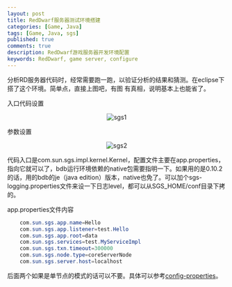 ```yaml
---
layout: post
title: RedDwarf服务器测试环境搭建
categories: [Game, Java]
tags: [Game, Java, sgs]
published: true
comments: true
description: RedDwarf游戏服务器开发环境配置
keywords: RedDwarf, game server, configure
---
```


分析RD服务器代码时，经常需要跑一跑，以验证分析的结果和猜测。在eclipse下搭了这个环境。简单点，直接上图吧，有图 有真相，说明基本上也能省了。

<!--more-->

入口代码设置
<center>
	<img src="http://i.6.cn/cvbnm/3a/c3/37/541e0e3c62bd982ab65269db701d0ded.jpg" title="sgs1"/>
</center>


参数设置
<center>
	<img src="http://i.6.cn/cvbnm/21/9a/4a/532700adec8777f03d185941956c7270.jpg" title="sgs2" />
</center>

代码入口是com.sun.sgs.impl.kernel.Kernel，配置文件主要在app.properties，指向它就可以了，bdb运行环境依赖的native包需要指明一下。如果用的是0.10.2的话，用的bdb的je（java edition）版本，native也免了。可以加个sgs-logging.properties文件来设一下日志level，都可以从SGS_HOME/conf目录下拷的。

app.properties文件内容

```java
	com.sun.sgs.app.name=Hello
	com.sun.sgs.app.listener=test.Hello
	com.sun.sgs.app.root=data
	com.sun.sgs.services=test.MyServiceImpl
	com.sun.sgs.txn.timeout=300000
	com.sun.sgs.node.type=coreServerNode
	com.sun.sgs.server.host=localhost
```

后面两个如果是单节点的模式的话可以不要。具体可以参考[config-properties](http://www.reddwarfserver.org/javadoc/current/server-all/com/sun/sgs/impl/kernel/doc-files/config-properties.html)。
